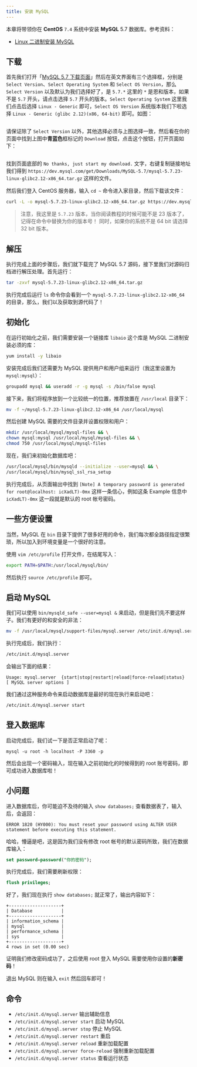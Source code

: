 ```yaml
---
title: 安装 MySQL
---
```


本章将带领你在 **CentOS** `7.4` 系统中安装 **MySQL** 5.7 数据库。参考资料：

- [Linux 二进制安装 MySQL](https://dev.mysql.com/doc/refman/5.7/en/binary-installation.html)

## 下载

首先我们打开「[MySQL 5.7 下载页面](https://dev.mysql.com/downloads/mysql/5.7.html#downloads)」然后在英文界面有三个选择框，分别是 `Select Version`、`Select Operating System` 和 `Select OS Version`，那么 `Select Version` 以及默认为我们选择好了，是 `5.7.*` 这里的 `*` 是恩和版本，如果不是 `5.7` 开头，请点击选择 `5.7` 开头的版本。`Select Operating System` 这里我们点击后选择 `Linux - Generic` 即可，`Select OS Version` 系统版本我们下啦选择 `Linux - Generic (glibc 2.12)(x86, 64-bit)` 即可。如图：

<img :src="$withBase('/assets/img/guide/installation/mysql-download-page.png')" />

请保证除了 `Select Version` 以外，其他选择必须与上图选择一致，然后看在你的页面中找到上图中**青蓝色**框标记的 `Download` 按钮，点击这个按钮，打开页面如下：

<img :src="$withBase('/assets/img/guide/installation/mysql-download-page-get-archival.png')" />

找到页面底部的 `No thanks, just start my download.` 文字，右键复制链接地址我们得到 `https://dev.mysql.com/get/Downloads/MySQL-5.7/mysql-5.7.23-linux-glibc2.12-x86_64.tar.gz` 这样的文件。

然后我们登入 CentOS 服务器，输入 `cd ~` 命令进入家目录，然后下载该文件：

```bash
curl -L -o mysql-5.7.23-linux-glibc2.12-x86_64.tar.gz https://dev.mysql.com/get/Downloads/MySQL-5.7/mysql-5.7.23-linux-glibc2.12-x86_64.tar.gz
```

> 注意，我这里是 `5.7.23` 版本，当你阅读教程的时候可能不是 23 版本了，记得在命令中替换为你的版本号！
> 同时，如果你的系统不是 64 bit 请选择 32 bit 版本。

## 解压

执行完成上面的步骤后，我们就下载完了 MySQL 5.7 源码，接下里我们对源码归档进行解压处理。首先运行：

```bash
tar -zxvf mysql-5.7.23-linux-glibc2.12-x86_64.tar.gz
```

执行完成后运行 `ls` 命令你会看到一个 `mysql-5.7.23-linux-glibc2.12-x86_64` 的目录，那么，我们以及获取到源代码了！

## 初始化

在运行初始化之前，我们需要安装一个链接库 `libaio` 这个库是 MySQL 二进制安装必须的库：

```bash
yum install -y libaio
```

安装完成后我们还需要为 MySQL 提供用户和用户组来运行（我这里设置为 `mysql:mysql`）：

```bash
groupadd mysql && useradd -r -g mysql -s /bin/false mysql
```

接下来，我们将程序放到一个比较统一的位置，推荐放置在 `/usr/local` 目录下：

```bash
mv -f ~/mysql-5.7.23-linux-glibc2.12-x86_64 /usr/local/mysql
```

然后创建 MySQL 需要的文件目录并设置权限和用户：

```bash
mkdir /usr/local/mysql/mysql-files && \
chown mysql:mysql /usr/local/mysql/mysql-files && \
chmod 750 /usr/local/mysql/mysql-files
```

现在，我们来初始化数据库吧：

```bash
/usr/local/mysql/bin/mysqld --initialize --user=mysql && \
/usr/local/mysql/bin/mysql_ssl_rsa_setup
```

执行完成后，从页面输出中找到 `[Note] A temporary password is generated for root@localhost: icXadLT)-0mx` 这样一条信心，例如这条 Example 信息中 `icXadLT)-0mx` 这一段就是默认的 root 帐号密码。

## 一些方便设置

当然，MySQL 在 `bin` 目录下提供了很多好用的命令，我们每次都全路径指定很繁琐，所以加入到环境变量是一个很好的注意。

使用 `vim /etc/profile` 打开文件，在结尾写入：

```bash
export PATH=$PATH:/usr/local/mysql/bin/
```

然后执行 `source /etc/profile` 即可。

## 启动 MySQL

我们可以使用 `bin/mysqld_safe --user=mysql &` 来启动，但是我们先不要这样子。我们有更好的和安全的非法：

```bash
mv -f /usr/local/mysql/support-files/mysql.server /etc/init.d/mysql.server
```

执行完成后，我们执行：

```bash
/etc/init.d/mysql.server
```

会输出下面的结果：

```
Usage: mysql.server  {start|stop|restart|reload|force-reload|status}  [ MySQL server options ]
```

我们通过这种服务命令来启动数据库是最好的现在执行来启动吧：

```bash
/etc/init.d/mysql.server start
```

## 登入数据库

启动完成后，我们试一下是否正常启动了呢：

```
mysql -u root -h localhost -P 3360 -p
```

然后会出现一个密码输入，现在输入之前初始化的时候得到的 root 账号密码，即可成功进入数据库啦！

## 小问题

进入数据库后，你可能迫不及待的输入 `show databases;` 查看数据表了，输入后，会返回：

```
ERROR 1820 (HY000): You must reset your password using ALTER USER statement before executing this statement.
```

哈哈，懵逼是吧，这是因为我们没有修改 root 帐号的默认密码所致，我们在数据库输入：

```sql
set password=password("你的密码");
```

执行完成后，我们需要刷新权限：

```sql
flush privileges;
```

好了，我们现在执行 `show databases;` 就正常了，输出内容如下：

```
+--------------------+
| Database           |
+--------------------+
| information_schema |
| mysql              |
| performance_schema |
| sys                |
+--------------------+
4 rows in set (0.00 sec)
```

证明我们修改密码成功了，之后使用 root 登入 MySQL 需要使用你设置的**新密码**！

退出 MySQL 则在输入 `exit` 然后回车即可！

## 命令

- `/etc/init.d/mysql.server` 输出辅助信息
- `/etc/init.d/mysql.server start` 启动 MySQL
- `/etc/init.d/mysql.server stop` 停止 MySQL
- `/etc/init.d/mysql.server restart` 重启
- `/etc/init.d/mysql.server reload` 重新加载配置
- `/etc/init.d/mysql.server force-reload` 强制重新加载配置
- `/etc/init.d/mysql.server status` 查看运行状态
